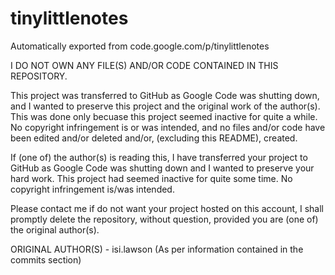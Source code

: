 # tinylittlenotes
Automatically exported from code.google.com/p/tinylittlenotes

I DO NOT OWN ANY FILE(S) AND/OR CODE CONTAINED IN THIS REPOSITORY.

This project was transferred to GitHub as Google Code was shutting down, and I wanted to preserve this project and the original work of the author(s). This was done only becuase this project seemed inactive for quite a while. No copyright infringement is or was intended, and no files and/or code have been edited and/or deleted and/or, (excluding this README), created.

If (one of) the author(s) is reading this, I have transferred your project to GitHub as Google Code was shutting down and I wanted to preserve your hard work. This project had seemed inactive for quite some time. No copyright infringement is/was intended.

Please contact me if do not want your project hosted on this account, I shall promptly delete the repository, without question, provided you are (one of) the original author(s).

ORIGINAL AUTHOR(S) - isi.lawson (As per information contained in the commits section)
